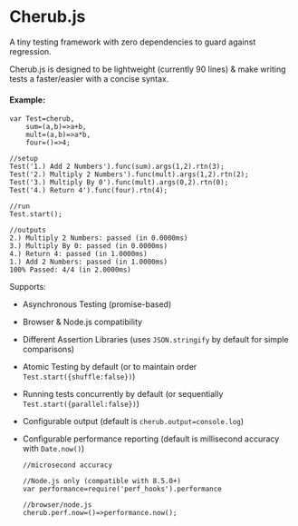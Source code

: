 # Cherub.js
A tiny testing framework with zero dependencies to guard against regression.

Cherub.js is designed to be lightweight (currently 90 lines) & make writing tests a faster/easier with a concise syntax.

#### Example:

    var Test=cherub,
    	sum=(a,b)=>a+b,
    	mult=(a,b)=>a*b,
    	four=()=>4;
        
    //setup
    Test('1.) Add 2 Numbers').func(sum).args(1,2).rtn(3);
    Test('2.) Multiply 2 Numbers').func(mult).args(1,2).rtn(2);
    Test('3.) Multiply By 0').func(mult).args(0,2).rtn(0);
    Test('4.) Return 4').func(four).rtn(4);
    
    //run
	Test.start();
    
    //outputs
    2.) Multiply 2 Numbers: passed (in 0.0000ms)
    3.) Multiply By 0: passed (in 0.0000ms)
    4.) Return 4: passed (in 1.0000ms)
    1.) Add 2 Numbers: passed (in 1.0000ms)
    100% Passed: 4/4 (in 2.0000ms)

Supports:

* Asynchronous Testing (promise-based)
* Browser & Node.js compatibility
* Different Assertion Libraries (uses `JSON.stringify` by default for simple comparisons)
* Atomic Testing by default (or to maintain order `Test.start({shuffle:false})`)
* Running tests concurrently by default (or sequentially `Test.start({parallel:false})`)
* Configurable output (default is `cherub.output=console.log`)
* Configurable performance reporting (default is millisecond accuracy with `Date.now()`)

      //microsecond accuracy
           
      //Node.js only (compatible with 8.5.0+)
      var performance=require('perf_hooks').performance
        
      //browser/node.js
      cherub.perf.now=()=>performance.now();